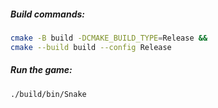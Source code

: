 ##### Build commands:
```sh
cmake -B build -DCMAKE_BUILD_TYPE=Release &&
cmake --build build --config Release
```

##### Run the game:
```sh
./build/bin/Snake
```
